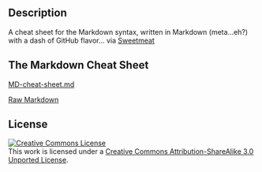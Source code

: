 ## Description
A cheat sheet for the Markdown syntax, written in Markdown (meta...eh?) with a dash of GitHub flavor...
via [Sweetmeat](http://sweetme.at/2013/08/05/markdown-cheat-sheet/)

## The Markdown Cheat Sheet
[MD-cheat-sheet.md](https://github.com/chrissimpkins/markdown-cheat-sheet/blob/master/MD-cheat-sheet.md)

[Raw Markdown](https://raw.github.com/chrissimpkins/markdown-cheat-sheet/master/MD-cheat-sheet.md)

## License
<a rel="license" href="http://creativecommons.org/licenses/by-sa/3.0/deed.en_US"><img alt="Creative Commons License" style="border-width:0" src="http://i.creativecommons.org/l/by-sa/3.0/88x31.png" /></a><br />This work is licensed under a <a rel="license" href="http://creativecommons.org/licenses/by-sa/3.0/deed.en_US">Creative Commons Attribution-ShareAlike 3.0 Unported License</a>.

